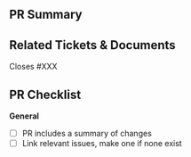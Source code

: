 ## PR Summary

## Related Tickets & Documents
Closes #XXX

## PR Checklist
**General**
- [ ] PR includes a summary of changes
- [ ] Link relevant issues, make one if none exist

<!--
Thank you so much for your PR!  To help us review your contribution, please
consider the following points:

- Fork this repository and open the PR from your fork. Do not directly work on
  the NCAR/geocat-applications repository.

- The PR title should summarize the changes, for example "Create weighted pearson-r
  correlation coefficient function". Avoid non-descriptive titles such as "Addresses
  issue #229".

- The summary should provide at least 1-2 sentences describing the pull request
  in detail (Why is this change required?  What problem does it solve?) and
  link to any relevant issues.

- When merging, we prefer to use squash commits.


**PR Etiquette Reminders**
- This PR should be listed as a draft PR until you are ready to request reviewers

- After making changes in accordance with the reviews, re-request your reviewers

- Generally, don't mark conversations as resolved if you didn't open them

- Do mark conversations as resolved *if you opened them* and are satisfied with the changes/discussion.

If you need assistance with your PR, please let the GeoCAT team know by
tagging us with @NCAR/geocat. We can help if reviews are unclear, the recommended changes
seem overly demanding, you would like help in addressing a reviewer's comments,
or if you have been waiting more than a week to hear back on your PR.
-->
